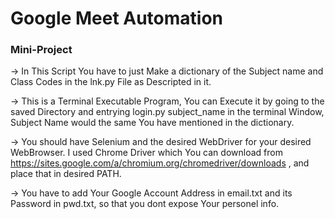 # Google Meet Automation 
### Mini-Project
-> In This Script You have to just Make a dictionary of the Subject name and Class Codes in the lnk.py File as Descripted in it.

-> This is a Terminal Executable Program, You can Execute it by going to the saved Directory and entrying login.py subject_name 
in the terminal Window, Subject Name would the same You have mentioned in the dictionary.

-> You should have Selenium and the desired WebDriver for your desired WebBrowser. I used Chrome Driver which You can download from
https://sites.google.com/a/chromium.org/chromedriver/downloads , and place that in desired PATH.

-> You have to add Your Google Account Address in email.txt and its Password in pwd.txt, so that you dont expose Your personel info.
